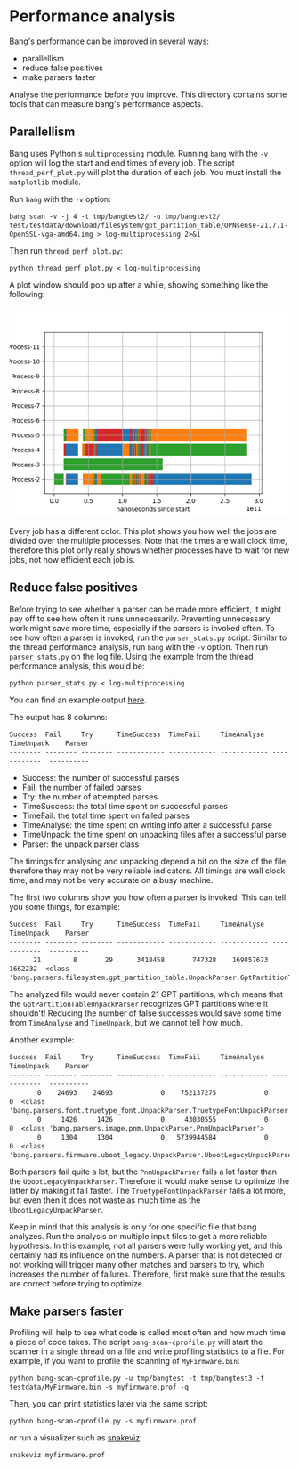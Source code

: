 # Performance analysis

Bang's performance can be improved in several ways:

* parallellism
* reduce false positives
* make parsers faster

Analyse the performance before you improve. This directory contains some tools that can measure bang's performance aspects.

## Parallellism

Bang uses Python's `multiprocessing` module. Running `bang` with the `-v` option will log the start and end times of every job.
The script `thread_perf_plot.py` will plot the duration of each job. You must install the `matplotlib` module.

Run `bang` with the `-v` option:

```
bang scan -v -j 4 -t tmp/bangtest2/ -u tmp/bangtest2/ test/testdata/download/filesystem/gpt_partition_table/OPNsense-21.7.1-OpenSSL-vga-amd64.img > log-multiprocessing 2>&1
```

Then run `thread_perf_plot.py`:

```
python thread_perf_plot.py < log-multiprocessing
```

A plot window should pop up after a while, showing something like the following:

![](thread_performance.png)

Every job has a different color. This plot shows you how well the jobs are divided over the multiple processes. Note that the times are wall clock time, therefore this plot
only really shows whether processes have to wait for new jobs, not how efficient each job is.

## Reduce false positives

Before trying to see whether a parser can be made more efficient, it might pay off to see how often it runs unnecessarily.
Preventing unnecessary work might save more time, especially if the parsers is invoked often.
To see how often a parser is invoked, run the `parser_stats.py` script.
Similar to the thread performance analysis, run `bang` with the `-v` option. Then run `parser_stats.py` on the log file. Using the
example from the thread performance analysis, this would be:

```
python parser_stats.py < log-multiprocessing
```

You can find an example output [here](parser-stats-example.txt).

The output has 8 columns:

```
Success  Fail     Try      TimeSuccess  TimeFail     TimeAnalyse  TimeUnpack    Parser
-------- -------- -------- ------------ ------------ ------------ ------------  ----------
```

* Success: the number of successful parses
* Fail: the number of failed parses
* Try: the number of attempted parses
* TimeSuccess: the total time spent on successful parses
* TimeFail: the total time spent on failed parses
* TimeAnalyse: the time spent on writing info after a successful parse
* TimeUnpack: the time spent on unpacking files after a successful parse
* Parser: the unpack parser class

The timings for analysing and unpacking depend a bit on the size of the file, therefore they may not be very reliable indicators.
All timings are wall clock time, and may not be very accurate on a busy machine.

The first two columns show you how often a parser is invoked. This can tell you some things, for example:

```
Success  Fail     Try      TimeSuccess  TimeFail     TimeAnalyse  TimeUnpack    Parser
-------- -------- -------- ------------ ------------ ------------ ------------  ----------
      21        8       29      3418458       747328    169857673      1662232  <class 'bang.parsers.filesystem.gpt_partition_table.UnpackParser.GptPartitionTableUnpackParser'>
```

The analyzed file would never contain 21 GPT partitions, which means that the `GptPartitionTableUnpackParser` recognizes GPT partitions where it shouldn't! Reducing the number of
false successes would save some time from `TimeAnalyse` and `TimeUnpack`, but we cannot tell how much.

Another example:

```
Success  Fail     Try      TimeSuccess  TimeFail     TimeAnalyse  TimeUnpack    Parser
-------- -------- -------- ------------ ------------ ------------ ------------  ----------
       0    24693    24693            0    752137275            0            0  <class 'bang.parsers.font.truetype_font.UnpackParser.TruetypeFontUnpackParser'>
       0     1426     1426            0     43030555            0            0  <class 'bang.parsers.image.pnm.UnpackParser.PnmUnpackParser'>
       0     1304     1304            0   5739944584            0            0  <class 'bang.parsers.firmware.uboot_legacy.UnpackParser.UbootLegacyUnpackParser'>
```

Both parsers fail quite a lot, but the `PnmUnpackParser` fails a lot faster than the `UbootLegacyUnpackParser`. Therefore it would make sense to optimize the latter by making it fail faster.
The `TruetypeFontUnpackParser` fails a lot more, but even then it does not waste as much time as the `UbootLegacyUnpackParser`.

Keep in mind that this analysis is only for one specific file that bang analyzes. Run the analysis on multiple input files to get a more reliable hypothesis.
In this example, not all parsers were fully working yet, and this certainly had its influence on the numbers. A parser that is not detected or not working will trigger many other matches and parsers to try, which increases the number of failures. Therefore, first make sure that the results are correct before trying to optimize.


## Make parsers faster

Profiling will help to see what code is called most often and how much time a piece of code takes. The 
script `bang-scan-cprofile.py` will start the scanner in a single thread on a file and write profiling
statistics to a file. For example, if you want to profile the scanning of `MyFirmware.bin`:

```
python bang-scan-cprofile.py -u tmp/bangtest -t tmp/bangtest3 -f testdata/MyFirmware.bin -s myfirmware.prof -q
```

Then, you can print statistics later via the same script:

```
python bang-scan-cprofile.py -s myfirmware.prof
```

or run a visualizer such as [snakeviz](https://jiffyclub.github.io/snakeviz/):

```
snakeviz myfirmware.prof
```



